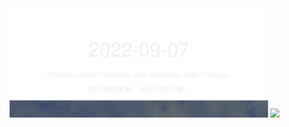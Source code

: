 <!-- [START DAILY SAYING] -->
<!-- Please keep comment here to allow auto update -->
<p align="center">
  <img src="assets/daily-saying/2022-09-07.svg" height="196"/>
  <img src="https://dots365.herokuapp.com?d=2022-09-07" height="196"/>
</p>
<!-- [END DAILY SAYING] -->

<!-- <p align="center">
<img alt="profile views" src="https://komarev.com/ghpvc/?username=bubkoo&color=brightgreen&style=flat-square&label=PROFILE+VIEWS" />
</p> -->

